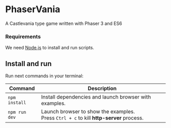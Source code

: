 # PhaserVania

A Castlevania type game written with Phaser 3 and ES6

### Requirements

We need [Node.js](https://nodejs.org) to install and run scripts.

## Install and run

Run next commands in your terminal:

| Command       | Description                                                                                 |
| ------------- | ------------------------------------------------------------------------------------------- |
| `npm install` | Install dependencies and launch browser with examples.                                      |
| `npm run dev` | Launch browser to show the examples. <br> Press `Ctrl + c` to kill **http-server** process. |
